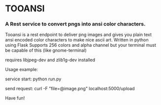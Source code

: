 # TOOANSI 
### A Rest service to convert pngs into ansi color characters.
Tooansi is a rest endpoint to deliver png images and gives you plain text ansi encoded color
characters to make nice ascii art. Written in python using Flask
Supports 256 colors and alpha channel but your terminal must be capable of this (like gnome-terminal)

requires libjpeg-dev and zlib1g-dev installed

Usage example:

service start: python run.py 

send request: curl -F "file=@image.png"  localhost:5000/upload

 Have fun!